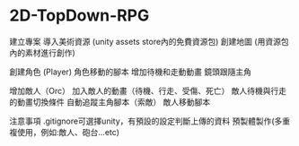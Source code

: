 # 2D-TopDown-RPG

建立專案 
導入美術資源 (unity assets store內的免費資源包)
創建地圖 (用資源包內的素材進行創作)

創建角色 (Player)
角色移動的腳本 
增加待機和走動動畫 
鏡頭跟隨主角  

增加敵人（Orc） 
加入敵人的動畫（待機、行走、受傷、死亡） 
敵人待機與行走的動畫切換條件 
自動追蹤主角腳本（索敵） 
敵人移動腳本

注意事項
.gitignore可選擇unity，有預設的設定判斷上傳的資料
預製體製作(多重複使用，例如:敵人、砲台...etc)